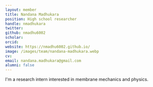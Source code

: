 ```yaml
---
layout: member
title: Nandana Madhukara
position: High school researcher
handle: nmadhukara
twitter: 
github: nmadhu6002
scholar: 
orcid: 
website: https://nmadhu6002.github.io/
image: /images/team/nandana-madhukara.webp
cv: 
email: nandana.madhukara@gmail.com
alumni: false
---
```


I'm a research intern interested in membrane mechanics and physics.
